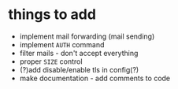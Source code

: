 # things to add
- implement mail forwarding (mail sending)
- implement `AUTH` command
- filter mails - don't accept everything
- proper `SIZE` control
- (?)add disable/enable tls in config(?)
- make documentation - add comments to code
